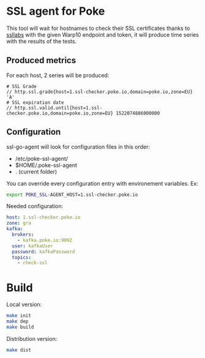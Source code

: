 SSL agent for Poke
=================

This tool will wait for hostnames to check their SSL certificates thanks to [ssllabs](https://www.ssllabs.com)
with the given Warp10 endpoint and token, it will produce time series with the results of the tests.

## Produced metrics

For each host, 2 series will be produced:

```
# SSL Grade
// http.ssl.grade{host=1.ssl-checker.poke.io,domain=poke.io,zone=EU} 'A'
# SSL expiration date
// http.ssl.valid.until{host=1.ssl-checker.poke.io,domain=poke.io,zone=EU} 1522074886000000
```

## Configuration

ssl-go-agent will look for configuration files in this order:

- /etc/poke-ssl-agent/
- $HOME/.poke-ssl-agent
- . (current folder)

You can override every configuration entry with environement variables.
Ex:

```sh
export POKE_SSL-AGENT_HOST=1.ssl-checker.poke.io
```

Needed configuration:

```yaml
host: 1.ssl-checker.poke.io
zone: gra
kafka:
  brokers:
    - kafka.poke.io:9092
  user: kafkaUser
  password: kafkaPassword
  topics:
    - check-ssl
```

# Build

Local version:

```sh
make init
make dep
make build
```

Distribution version:

```sh
make dist
```
